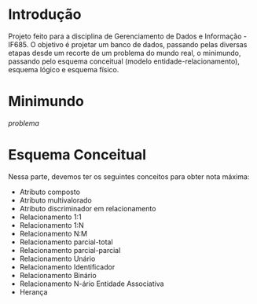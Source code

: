 # Introdução
Projeto feito para a disciplina de Gerenciamento de Dados e Informação - IF685. O objetivo é projetar um banco de dados, passando pelas diversas etapas desde um recorte de um problema do mundo real, o minimundo, passando pelo esquema conceitual (modelo entidade-relacionamento), esquema lógico e esquema físico.

# Minimundo
*problema*

# Esquema Conceitual
Nessa parte, devemos ter os seguintes conceitos para obter nota máxima:
* Atributo composto
* Atributo multivalorado
* Atributo discriminador em relacionamento
* Relacionamento 1:1
* Relacionamento 1:N
* Relacionamento N:M
* Relacionamento parcial-total
* Relacionamento parcial-parcial
* Relacionamento Unário
* Relacionamento Identificador
* Relacionamento Binário
* Relacionamento N-ário
Entidade Associativa
* Herança




